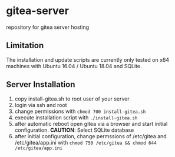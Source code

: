 # gitea-server

repository for gitea server hosting


## Limitation

The installation and update scripts are currently only tested on x64 machines with Ubuntu 16.04 / Ubuntu 18.04 and SQLite.

## Server Installation

1. copy install-gitea.sh to root user of your server
1. login via ssh and root
1. change permissions with `chmod 700 install-gitea.sh`
1. execute installation script with `./install-gitea.sh`
1. after automatic reboot open gitea via a browser and start initial configuration. **CAUTION**: Select SQLite database
1. after initial configuration, change permssions of /etc/gitea and /etc/gitea/app.ini with `chmod 750 /etc/gitea && chmod 644 /etc/gitea/app.ini`